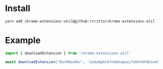 # Install
`yarn add chrome-extensions-util@github:rtritto/chrome-extensions-util`


# Example
```ts
import { downloadExtension } from 'chrome-extensions-util'

await downloadExtension('DarkReader', 'eimadpbcbfnmbkopoojfekhnkhdbieeh', '120.0.6099.200', './extensions')
```